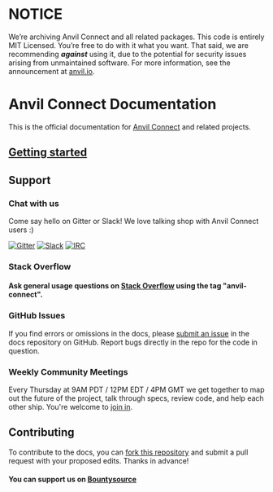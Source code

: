 # NOTICE

We’re archiving Anvil Connect and all related packages. This code is entirely MIT Licensed. You’re free to do with it what you want. That said, we are recommending _**against**_ using it, due to the potential for security issues arising from unmaintained software. For more information, see the announcement at [anvil.io](https://anvil.io).
# Anvil Connect Documentation

This is the official documentation for [Anvil Connect](https://github.com/anvilresearch/connect) and related projects.

## [Getting started](getting-started.md)

## Support


### Chat with us

Come say hello on Gitter or Slack! We love talking shop with Anvil Connect users :)

[![Gitter](https://badges.gitter.im/anvilresearch/connect.svg)](https://gitter.im/anvilresearch/connect) [![Slack](http://slackin.anvil.io/badge.svg)](http://slackin.anvil.io/)
[![IRC](https://img.shields.io/badge/Slack-IRC-green.svg)](https://anvilresearch.slack.com/account/gateways)


### Stack Overflow

#### Ask general usage questions on [Stack Overflow](http://stackoverflow.com/questions/tagged/anvil-connect) using the tag "anvil-connect".

### GitHub Issues

If you find errors or omissions in the docs, please [submit an issue](https://github.com/anvilresearch/connect-docs/issues) in the docs repository on GitHub. Report bugs directly in the repo for the code in question.

### Weekly Community Meetings

Every Thursday at 9AM PDT / 12PM EDT / 4PM GMT we get together to map out the future of the project, talk through specs, review code, and help each other ship. You're welcome to [join in](https://github.com/anvilresearch/connect/wiki/Weekly-Community-Hangouts-and-Meeting-Notes).

## Contributing

To contribute to the docs, you can [fork this repository](https://github.com/anvilresearch/connect-docs/fork) and submit a pull request with your proposed edits. Thanks in advance!

#### You can support us on [Bountysource](https://salt.bountysource.com/teams/anvilresearch)
